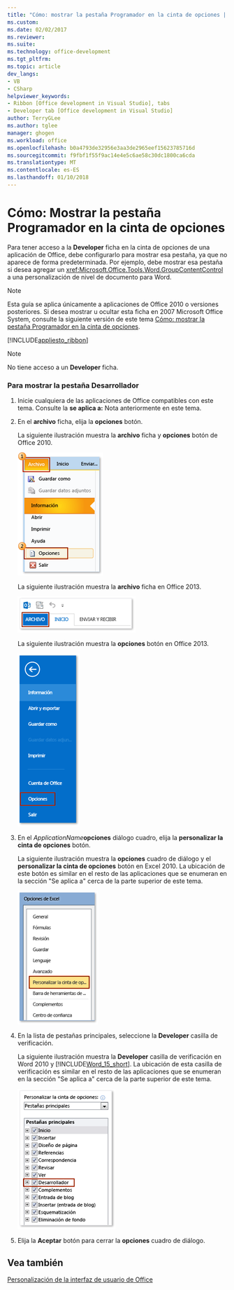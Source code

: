 ```yaml
---
title: "Cómo: mostrar la pestaña Programador en la cinta de opciones | Documentos de Microsoft"
ms.custom: 
ms.date: 02/02/2017
ms.reviewer: 
ms.suite: 
ms.technology: office-development
ms.tgt_pltfrm: 
ms.topic: article
dev_langs:
- VB
- CSharp
helpviewer_keywords:
- Ribbon [Office development in Visual Studio], tabs
- Developer tab [Office development in Visual Studio]
author: TerryGLee
ms.author: tglee
manager: ghogen
ms.workload: office
ms.openlocfilehash: b0a4793de32956e3aa3de2965eef15623785716d
ms.sourcegitcommit: f9fbf1f55f9ac14e4e5c6ae58c30dc1800ca6cda
ms.translationtype: MT
ms.contentlocale: es-ES
ms.lasthandoff: 01/10/2018
---
```

# <a name="how-to-show-the-developer-tab-on-the-ribbon"></a>Cómo: Mostrar la pestaña Programador en la cinta de opciones
  Para tener acceso a la **Developer** ficha en la cinta de opciones de una aplicación de Office, debe configurarlo para mostrar esa pestaña, ya que no aparece de forma predeterminada. Por ejemplo, debe mostrar esa pestaña si desea agregar un <xref:Microsoft.Office.Tools.Word.GroupContentControl> a una personalización de nivel de documento para Word.  
  
> [!NOTE]  
>  Esta guía se aplica únicamente a aplicaciones de Office 2010 o versiones posteriores. Si desea mostrar u ocultar esta ficha en 2007 Microsoft Office System, consulte la siguiente versión de este tema [Cómo: mostrar la pestaña Programador en la cinta de opciones](http://msdn.microsoft.com/library/bb608625(v=vs.90).aspx).  
  
 [!INCLUDE[appliesto_ribbon](../vsto/includes/appliesto-ribbon-md.md)]  
  
> [!NOTE]  
>  No tiene acceso a un **Developer** ficha.  
  
### <a name="to-show-the-developer-tab"></a>Para mostrar la pestaña Desarrollador  
  
1.  Inicie cualquiera de las aplicaciones de Office compatibles con este tema. Consulte la **se aplica a:** Nota anteriormente en este tema.  
  
2.  En el **archivo** ficha, elija la **opciones** botón.  
  
     La siguiente ilustración muestra la **archivo** ficha y **opciones** botón de Office 2010.  
  
     ![Elegir archivos, opciones de Outlook 2010](../vsto/media/vsto-office-file-tab.png "elegir archivos, opciones de Outlook 2010")  
  
     La siguiente ilustración muestra la **archivo** ficha en Office 2013.  
  
     ![La pestaña del archivo de Outlook 2013](../vsto/media/vsto-office2013-filetab.png "pestaña del archivo de Outlook 2013")  
  
     La siguiente ilustración muestra la **opciones** botón en Office 2013.  
  
     ![El botón de opciones de Outlook 2013 Preview](../vsto/media/vsto-office2013-optionsbutton.png "el botón Opciones de Outlook 2013 Preview")  
  
3.  En el *ApplicationName***opciones** diálogo cuadro, elija la **personalizar la cinta de opciones** botón.  
  
     La siguiente ilustración muestra la **opciones** cuadro de diálogo y el **personalizar la cinta de opciones** botón en Excel 2010. La ubicación de este botón es similar en el resto de las aplicaciones que se enumeran en la sección "Se aplica a" cerca de la parte superior de este tema.  
  
     ![El botón Personalizar la cinta de opciones](../vsto/media/vsto-office2010-customizeribbonbutton.png "botón de la cinta de opciones personalizar")  
  
4.  En la lista de pestañas principales, seleccione la **Developer** casilla de verificación.  
  
     La siguiente ilustración muestra la **Developer** casilla de verificación en Word 2010 y [!INCLUDE[Word_15_short](../vsto/includes/word-15-short-md.md)]. La ubicación de esta casilla de verificación es similar en el resto de las aplicaciones que se enumeran en la sección "Se aplica a" cerca de la parte superior de este tema.  
  
     ![La casilla de verificación desarrollador en el cuadro de diálogo Opciones de Word](../vsto/media/vsto-office2010-developercheckbox.png "desarrollador la casilla de verificación en el cuadro de diálogo Opciones de Word")  
  
5.  Elija la **Aceptar** botón para cerrar la **opciones** cuadro de diálogo.  
  
## <a name="see-also"></a>Vea también  
 [Personalización de la interfaz de usuario de Office](../vsto/office-ui-customization.md)  
  
  